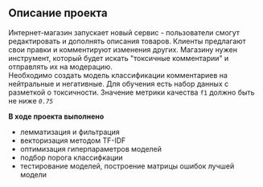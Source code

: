 ## Описание проекта

Интернет-магазин запускает новый сервис - пользователи cмогут редактировать и дополнять описания товаров. Клиенты предлагают свои правки и комментируют изменения других. Магазину нужен инструмент, который будет искать "токсичные комментарии" и отправлять их на модерацию.<br>
Необходимо создать модель классификации комментариев на нейтральные и негативные. Для обучения есть набор данных с разметкой о токсичности. Значение метрики качества `f1` должно быть не ниже *`0.75`*

**В ходе проекта выполнено**
- лемматизация и фильтрация
- векторизация методом TF-IDF
- оптимизация гиперпараметров моделей
- подбор порога классифкации
- тестирование моделей, построение матрицы ошибок лучшей модели

